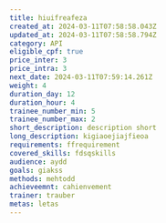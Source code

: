 ```yaml
---
title: hiuifreafeza
created_at: 2024-03-11T07:58:58.043Z
updated_at: 2024-03-11T07:58:58.794Z
category: API
eligible_cpf: true
price_inter: 3
price_intra: 3
next_date: 2024-03-11T07:59:14.261Z
weight: 4
duration_day: 12
duration_hour: 4
trainee_number_min: 5
trainee_number_max: 2
short_description: description short
long_description: kigiaoejiajfieoa
requirements: ffrequirement
covered_skills: fdsqskills
audience: aydd
goals: giakss
methods: mehtodd
achieveemnt: cahienvement
trainer: trauber
metas: letas
---
```

